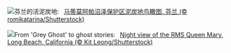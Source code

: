 ![](https://www.bing.com/th?id=OHR.MartimoaapaFinland_ZH-CN1066271356_UHD.jpg&w=1000)芬兰的活泥炭地:&nbsp;&ensp;[马蒂莫阿帕沼泽保护区泥炭地鸟瞰图, 芬兰 (© romikatarina/Shutterstock)](https://www.bing.com/th?id=OHR.MartimoaapaFinland_ZH-CN1066271356_UHD.jpg)
<br><br/>
![](https://www.bing.com/th?id=OHR.QueenMary_EN-US3331250680_UHD.jpg&w=1000)From 'Grey Ghost' to ghost stories:&nbsp;&ensp;[Night view of the RMS Queen Mary, Long Beach, California (© Kit Leong/Shutterstock)](https://www.bing.com/th?id=OHR.QueenMary_EN-US3331250680_UHD.jpg)
<br><br/>

